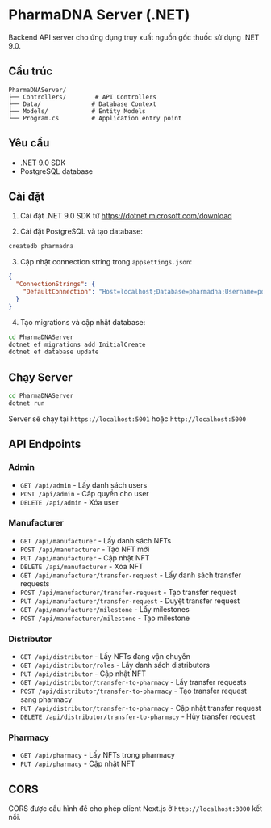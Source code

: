 # PharmaDNA Server (.NET)

Backend API server cho ứng dụng truy xuất nguồn gốc thuốc sử dụng .NET 9.0.

## Cấu trúc

```
PharmaDNAServer/
├── Controllers/        # API Controllers
├── Data/              # Database Context
├── Models/            # Entity Models
└── Program.cs         # Application entry point
```

## Yêu cầu

- .NET 9.0 SDK
- PostgreSQL database

## Cài đặt

1. Cài đặt .NET 9.0 SDK từ https://dotnet.microsoft.com/download

2. Cài đặt PostgreSQL và tạo database:
```bash
createdb pharmadna
```

3. Cập nhật connection string trong `appsettings.json`:
```json
{
  "ConnectionStrings": {
    "DefaultConnection": "Host=localhost;Database=pharmadna;Username=postgres;Password=postgres;Port=5432"
  }
}
```

4. Tạo migrations và cập nhật database:
```bash
cd PharmaDNAServer
dotnet ef migrations add InitialCreate
dotnet ef database update
```

## Chạy Server

```bash
cd PharmaDNAServer
dotnet run
```

Server sẽ chạy tại `https://localhost:5001` hoặc `http://localhost:5000`

## API Endpoints

### Admin
- `GET /api/admin` - Lấy danh sách users
- `POST /api/admin` - Cấp quyền cho user
- `DELETE /api/admin` - Xóa user

### Manufacturer
- `GET /api/manufacturer` - Lấy danh sách NFTs
- `POST /api/manufacturer` - Tạo NFT mới
- `PUT /api/manufacturer` - Cập nhật NFT
- `DELETE /api/manufacturer` - Xóa NFT
- `GET /api/manufacturer/transfer-request` - Lấy danh sách transfer requests
- `POST /api/manufacturer/transfer-request` - Tạo transfer request
- `PUT /api/manufacturer/transfer-request` - Duyệt transfer request
- `GET /api/manufacturer/milestone` - Lấy milestones
- `POST /api/manufacturer/milestone` - Tạo milestone

### Distributor
- `GET /api/distributor` - Lấy NFTs đang vận chuyển
- `GET /api/distributor/roles` - Lấy danh sách distributors
- `PUT /api/distributor` - Cập nhật NFT
- `GET /api/distributor/transfer-to-pharmacy` - Lấy transfer requests
- `POST /api/distributor/transfer-to-pharmacy` - Tạo transfer request sang pharmacy
- `PUT /api/distributor/transfer-to-pharmacy` - Cập nhật transfer request
- `DELETE /api/distributor/transfer-to-pharmacy` - Hủy transfer request

### Pharmacy
- `GET /api/pharmacy` - Lấy NFTs trong pharmacy
- `PUT /api/pharmacy` - Cập nhật NFT

## CORS

CORS được cấu hình để cho phép client Next.js ở `http://localhost:3000` kết nối.

